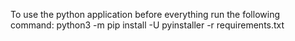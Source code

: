 To use the python application before everything run the following command:
python3 -m pip install -U pyinstaller -r requirements.txt
